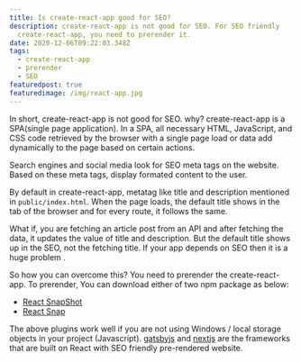 ```yaml
---
title: Is create-react-app good for SEO?
description: create-react-app is not good for SEO. For SEO friendly
  create-react-app, you need to prerender it.
date: 2020-12-06T09:22:03.348Z
tags:
  - create-react-app
  - prerender
  - SEO
featuredpost: true
featuredimage: /img/react-app.jpg
---
```

In short, create-react-app is not good for SEO. why? create-react-app is a SPA(single page application). In a SPA, all necessary HTML, JavaScript, and CSS code retrieved by the browser with a single page load or data add dynamically to the page based on certain actions.

Search engines and social media look for SEO meta tags on the website. Based on these meta tags, display formated content to the user.

By default in create-react-app, metatag like title and description mentioned in `public/index.html`. When the page loads, the default title shows in the tab of the browser and for every route, it follows the same.
 
What if, you are fetching an article post from an API and after fetching the data, it updates the value of title and description. But the default title shows up in the SEO, not the fetching title. If your app depends on SEO then it is a huge problem.

So how you can overcome this? You need to prerender the create-react-app. To prerender, You can download either of two npm package as below:

- [React SnapShot](https://www.npmjs.com/package/react-snapshot)
- [React Snap](https://www.npmjs.com/package/react-snap)

The above plugins work well if you are not using Windows / local storage objects in your project (Javascript). [gatsbyjs](https://www.gatsbyjs.com) and [nextjs](https://nextjs.org) are the frameworks that are built on React with SEO friendly pre-rendered website.